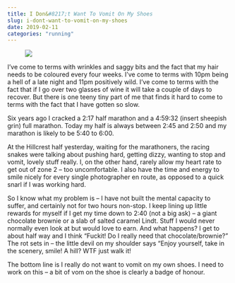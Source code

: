 ```yaml
---
title: I Don&#8217;t Want To Vomit On My Shoes
slug: i-dont-want-to-vomit-on-my-shoes
date: 2019-02-11
categories: "running"
---
```


<figure class="wp-block-image is-resized .border-image.class-1"><img src="https://res.cloudinary.com/dy6grlu8z/image/upload/v1558866461/tsyyawz9sg51owb5nz5x.jpg"/></figure>



<p>I’ve come to terms with wrinkles and saggy bits and the fact that my hair needs to be coloured every four weeks. I’ve come to terms with 10pm being a hell of a late night and 11pm positively wild. I’ve come to terms with the fact that if I go over two glasses of wine it will take a couple of days to recover. But there is one teeny tiny part of me that finds it hard to come to terms with the fact that I have gotten so slow.</p>



<p>Six years ago I cracked a 2:17 half marathon and a 4:59:32 (insert sheepish grin) full marathon. Today my half is always between 2:45 and 2:50 and my marathon is likely to be 5:40 to 6:00.</p>



<p>At the Hillcrest half yesterday, waiting for the marathoners, the racing snakes were talking about pushing hard, getting dizzy, wanting to stop and vomit, lovely stuff really. I, on the other hand, rarely allow my heart rate to get out of zone 2 – too uncomfortable. I also have the time and energy to smile nicely for every single photographer en route, as opposed to a quick snarl if I was working hard.</p>



<p>So I know what my problem is – I have not built the mental capacity to suffer, and certainly not for two hours non-stop. I keep lining up little rewards for myself if I get my time down to 2:40 (not a big ask) – a giant chocolate brownie or a slab of salted caramel Lindt. Stuff I would never normally even look at but would love to earn. And what happens? I get to about half way and I think “Fuckit! Do I really need that chocolate/brownie?” The rot sets in – the little devil on my shoulder says “Enjoy yourself, take in the scenery, smile! A hill? WTF just walk it!</p>



<p>The bottom line is I really do not want to vomit on my own shoes. I need to work on this – a bit of vom on the shoe is clearly a badge of honour.</p>


